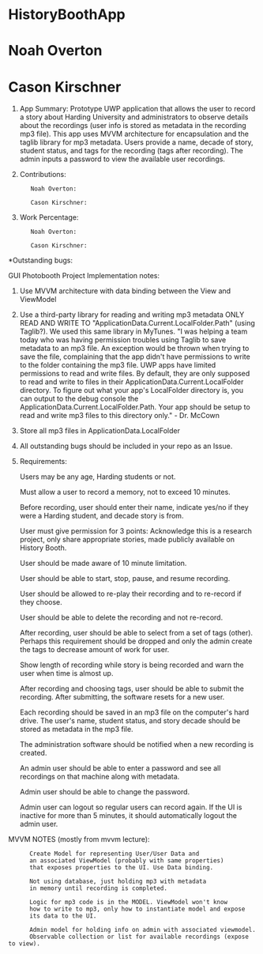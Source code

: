 # HistoryBoothApp
# Noah Overton
# Cason Kirschner

1. App Summary: Prototype UWP application that allows the user to record a story about Harding University and administrators to observe details about the recordings (user info is stored as metadata in the recording mp3 file). This app uses MVVM architecture for encapsulation and the taglib library for mp3 metadata. Users provide a name, decade of story, student status, and tags for the recording (tags after recording). The admin inputs a password to view the available user recordings.

2. Contributions:

          Noah Overton: 
          
          Cason Kirschner:

3. Work Percentage:

          Noah Overton: 
          
          Cason Kirschner: 

*Outstanding bugs:
          
          

GUI Photobooth Project Implementation notes:

1. Use MVVM architecture with data binding between the View and ViewModel

2. Use a third-party library for reading and writing mp3 metadata
          ONLY READ AND WRITE TO "ApplicationData.Current.LocalFolder.Path" (using Taglib?). We used this same library in MyTunes.
          "I was helping a team today who was having permission troubles using Taglib to save metadata to an mp3 file.  An exception would be thrown when trying to save the file, complaining that the app didn't have permissions to write to the folder containing the mp3 file.  UWP apps have limited permissions to read and write files.  By default, they are only supposed to read and write to files in their ApplicationData.Current.LocalFolder directory.  To figure out what your app's LocalFolder directory is, you can output to the debug console the ApplicationData.Current.LocalFolder.Path.  Your app should be setup to read and write mp3 files to this directory only." - Dr. McCown
          
3. Store all mp3 files in ApplicationData.LocalFolder

4. All outstanding bugs should be included in your repo as an Issue.

5. Requirements:

    Users may be any age, Harding students or not.

    Must allow a user to record a memory, not to exceed 10 minutes.

    Before recording, user should enter their name, indicate yes/no if they were a Harding student, and decade story is from.

    User must give permission for 3 points: Acknowledge this is a research project, only share appropriate stories, made publicly available on History Booth.

    User should be made aware of 10 minute limitation.

    User should be able to start, stop, pause, and resume recording.

    User should be allowed to re-play their recording and to re-record if they choose.

    User should be able to delete the recording and not re-record.

    After recording, user should be able to select from a set of tags (other). Perhaps this requirement should be dropped and only the admin create the tags to decrease amount of work for user.

    Show length of recording while story is being recorded and warn the user when time is almost up.

    After recording and choosing tags, user should be able to submit the recording.  After submitting, the software resets for a new user.

    Each recording should be saved in an mp3 file on the computer's hard drive. The user's name, student status, and story decade should be stored as metadata in the mp3 file.

    The administration software should be notified when a new recording is created.

    An admin user should be able to enter a password and see all recordings on that machine along with metadata.

    Admin user should be able to change the password.

    Admin user can logout so regular users can record again.  If the UI is inactive for more than 5 minutes, it should automatically logout the admin user.


MVVM NOTES (mostly from mvvm lecture):

          Create Model for representing User/User Data and
          an associated ViewModel (probably with same properties)
          that exposes properties to the UI. Use Data binding.
          
          Not using database, just holding mp3 with metadata
          in memory until recording is completed.
          
          Logic for mp3 code is in the MODEL. ViewModel won't know
          how to write to mp3, only how to instantiate model and expose
          its data to the UI.
          
          Admin model for holding info on admin with associated viewmodel.
          Observable collection or list for available recordings (expose to view).
